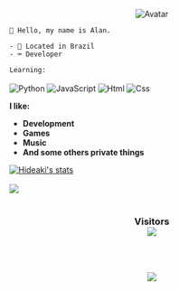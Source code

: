 <p align="center">
  <a>
<img src="https://media.discordapp.net/attachments/748969431669145712/769721994433658890/marshall.gif" alt="Avatar" style="border-radius: 50%%;">
  </a><br>
</p>

  
```
🎈 Hello, my name is Alan.

- 🏴󠁩󠁮󠁢󠁲󠁿 Located in Brazil
- ⌨️ Developer
```

`Learning:`<br><br>
![Python](https://img.shields.io/badge/PY-Python-%2300b3ff)
![JavaScript](https://img.shields.io/badge/JS-JavaScript-%23efff00)
![Html](https://camo.githubusercontent.com/d1955a46310c59bb55250d86c071a900f022da48/68747470733a2f2f696d672e736869656c64732e696f2f62616467652f2d48544d4c352d4533344632363f7374796c653d666c61742d737175617265266c6f676f3d68746d6c35266c6f676f436f6c6f723d7768697465)
![Css](https://camo.githubusercontent.com/9efb1ebd5220b66c34f45fc1c20e85c06f0fd241/68747470733a2f2f696d672e736869656c64732e696f2f62616467652f2d435353332d3534394644453f7374796c653d666c61742d737175617265266c6f676f3d63737333266c6f676f436f6c6f723d7768697465)
<br>


**I like:**

- <strong>Development</strong>
- <strong>Games</strong>
- <strong>Music</strong>
- <strong>And some others private things</strong>


<a href="https://github.com/Marshall-Seven">
  <img align="center" src="https://github-readme-stats.vercel.app/api?username=Marshall-Seven&show_icons=true&include_all_commits=true&show_icons=true&title_color=fff&icon_color=79ff97&text_color=9f9f9f&bg_color=151515" alt="Hideaki's stats" />
</a>
<br><br>
<a href="https://github.com/Marshall-Seven?tab=repositories">
  <img align="center" src="https://github-readme-stats.vercel.app/api/top-langs/?username=Marshall-Seven&layout=compact&show_icons=true&title_color=fff&icon_color=79ff97&text_color=9f9f9f&bg_color=151515" />
</a>
<br>
<br>
<h3 align="center"> 
Visitors<br>
<img src="https://hgithub.glitch.me/count.svg" />
</h3>
<br>
<br>

<p align="center">
  <a href="https://github.com/ryo-ma/github-profile-trophy">
    <img align="center" src="https://github-profile-trophy.vercel.app/?username=Marshall-Seven&theme=gruvbox">
  </a>
</p>
